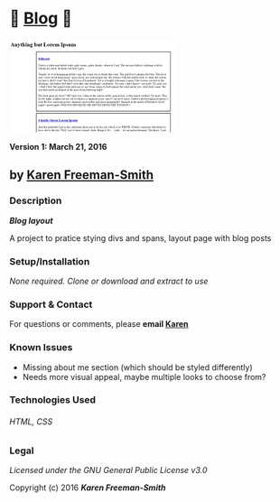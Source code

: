 # :memo: [Blog](http://karenfreemansmith.github.io/blog) :book:
![project screenshot](/img/screenshot.jpg)

__Version 1: March 21, 2016__

## by [Karen Freeman-Smith](http://karenfreemansmith.github.io)

### Description
__*Blog layout*__

A project to pratice stying divs and spans, layout page with blog posts

### Setup/Installation
*None required. Clone or download and extract to use*

### Support & Contact
For questions or comments, please __email [Karen](karenfreemansmith@gmail.com)__

### Known Issues
* Missing about me section (which should be styled differently)
* Needs more visual appeal, maybe multiple looks to choose from?

### Technologies Used
###### HTML, CSS

### Legal
*Licensed under the GNU General Public License v3.0*

Copyright (c) 2016 **_Karen Freeman-Smith_**
